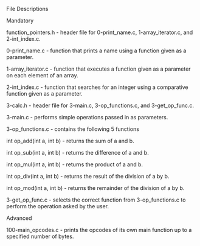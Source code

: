 File Descriptions

Mandatory

function_pointers.h - header file for 0-print_name.c, 1-array_iterator.c, and 2-int_index.c.

0-print_name.c - function that prints a name using a function given as a parameter.

1-array_iterator.c - function that executes a function given as a parameter on each element of an array.

2-int_index.c - function that searches for an integer using a comparative function given as a parameter.

3-calc.h - header file for 3-main.c, 3-op_functions.c, and 3-get_op_func.c.

3-main.c - performs simple operations passed in as parameters.

3-op_functions.c - contains the following 5 functions

int op_add(int a, int b) - returns the sum of a and b.

int op_sub(int a, int b) - returns the difference of a and b.

int op_mul(int a, int b) - returns the product of a and b.

int op_div(int a, int b) - returns the result of the division of a by b.

int op_mod(int a, int b) - returns the remainder of the division of a by b.

3-get_op_func.c - selects the correct function from 3-op_functions.c to perform the operation asked by the user.

Advanced

100-main_opcodes.c - prints the opcodes of its own main function up to a specified number of bytes.
